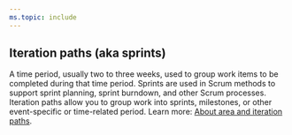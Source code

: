 ```yaml
---
ms.topic: include
---
```


## Iteration paths (aka sprints)

A time period, usually two to three weeks, used to group work items to be completed during that time period. Sprints are used in Scrum methods to support sprint planning, sprint burndown, and other Scrum processes. Iteration paths allow you to group work into sprints, milestones, or other event-specific or time-related period. Learn more: [About area and iteration paths](/azure/devops/organizations/settings/about-areas-iterations).
